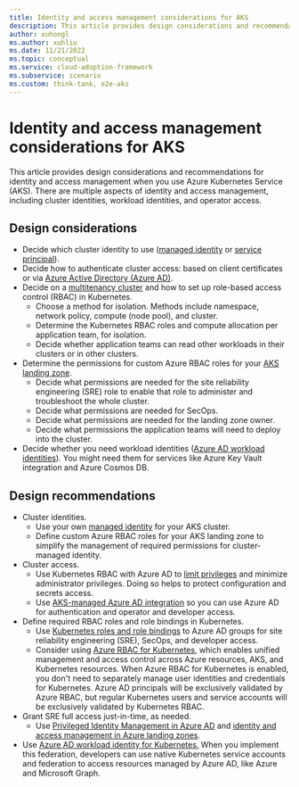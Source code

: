 ```yaml
---
title: Identity and access management considerations for AKS
description: This article provides design considerations and recommendations for identity and access management when you use Azure Kubernetes Service.
author: xuhongl
ms.author: xuhliu
ms.date: 11/21/2022
ms.topic: conceptual
ms.service: cloud-adoption-framework
ms.subservice: scenario
ms.custom: think-tank, e2e-aks
---
```


# Identity and access management considerations for AKS

This article provides design considerations and recommendations for identity and access management when you use Azure Kubernetes Service (AKS). There are multiple aspects of identity and access management, including cluster identities, workload identities, and operator access.

## Design considerations

- Decide which cluster identity to use ([managed identity](/azure/aks/use-managed-identity) or [service principal](/azure/aks/kubernetes-service-principal?tabs=azure-cli)).
- Decide how to authenticate cluster access: based on client certificates or via [Azure Active Directory (Azure AD)](/azure/aks/managed-aad).
- Decide on a [multitenancy cluster](/azure/aks/operator-best-practices-cluster-isolation) and how to set up role-based access control (RBAC) in Kubernetes.
  - Choose a method for isolation. Methods include namespace, network policy, compute (node pool), and cluster.
  - Determine the Kubernetes RBAC roles and compute allocation per application team, for isolation.
  - Decide whether application teams can read other workloads in their clusters or in other clusters.
- Determine the permissions for custom Azure RBAC roles for your [AKS landing zone](../../../ready/landing-zone/design-area/identity-access.md).
  - Decide what permissions are needed for the site reliability engineering (SRE) role to enable that role to administer and troubleshoot the whole cluster.
  - Decide what permissions are needed for SecOps.
  - Decide what permissions are needed for the landing zone owner.
  - Decide what permissions the application teams will need to deploy into the cluster.
- Decide whether you need workload identities ([Azure AD workload identities](/azure/aks/workload-identity-overview)). You might need them for services like Azure Key Vault integration and Azure Cosmos DB.

## Design recommendations

- Cluster identities.
  - Use your own [managed identity](/azure/aks/use-managed-identity) for your AKS cluster.
  - Define custom Azure RBAC roles for your AKS landing zone to simplify the management of required permissions for cluster-managed identity.
- Cluster access.
  - Use Kubernetes RBAC with Azure AD to [limit privileges](/azure/aks/azure-ad-rbac) and minimize administrator privileges. Doing so helps to protect configuration and secrets access.
  - Use [AKS-managed Azure AD integration](/azure/aks/managed-aad) so you can use Azure AD for authentication and operator and developer access.
- Define required RBAC roles and role bindings in Kubernetes.
  - Use [Kubernetes roles and role bindings](/azure/aks/concepts-identity#kubernetes-role-based-access-control-kubernetes-rbac) to Azure AD groups for site reliability engineering (SRE), SecOps, and developer access.
  - Consider using [Azure RBAC for Kubernetes](/azure/aks/manage-azure-rbac), which enables unified management and access control across Azure resources, AKS, and Kubernetes resources. When Azure RBAC for Kubernetes is enabled, you don't need to separately manage user identities and credentials for Kubernetes. Azure AD principals will be exclusively validated by Azure RBAC, but regular Kubernetes users and service accounts will be exclusively validated by Kubernetes RBAC.
- Grant SRE full access just-in-time, as needed.
  - Use [Privileged Identity Management in Azure AD](/azure/active-directory/privileged-identity-management/pim-configure) and [identity and access management in Azure landing zones](../../../ready/landing-zone/design-area/identity-access.md).
- Use [Azure AD workload identity for Kubernetes.](/azure/active-directory/develop/workload-identity-federation) When you implement this federation, developers can use native Kubernetes service accounts and federation to access resources managed by Azure AD, like Azure and Microsoft Graph.
